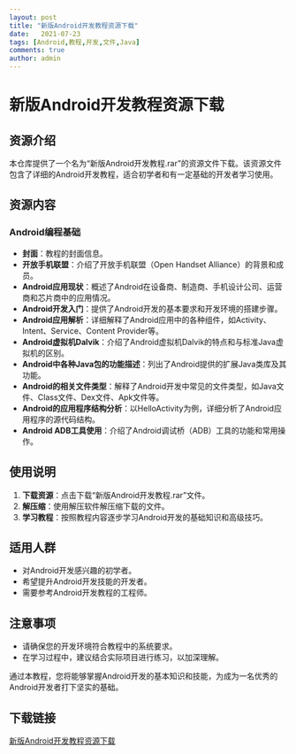 ```yaml
---
layout: post
title: "新版Android开发教程资源下载"
date:   2021-07-23
tags: [Android,教程,开发,文件,Java]
comments: true
author: admin
---
```

# 新版Android开发教程资源下载

## 资源介绍

本仓库提供了一个名为“新版Android开发教程.rar”的资源文件下载。该资源文件包含了详细的Android开发教程，适合初学者和有一定基础的开发者学习使用。

## 资源内容

### Android编程基础

- **封面**：教程的封面信息。
- **开放手机联盟**：介绍了开放手机联盟（Open Handset Alliance）的背景和成员。
- **Android应用现状**：概述了Android在设备商、制造商、手机设计公司、运营商和芯片商中的应用情况。
- **Android开发入门**：提供了Android开发的基本要求和开发环境的搭建步骤。
- **Android应用解析**：详细解释了Android应用中的各种组件，如Activity、Intent、Service、Content Provider等。
- **Android虚拟机Dalvik**：介绍了Android虚拟机Dalvik的特点和与标准Java虚拟机的区别。
- **Android中各种Java包的功能描述**：列出了Android提供的扩展Java类库及其功能。
- **Android的相关文件类型**：解释了Android开发中常见的文件类型，如Java文件、Class文件、Dex文件、Apk文件等。
- **Android的应用程序结构分析**：以HelloActivity为例，详细分析了Android应用程序的源代码结构。
- **Android ADB工具使用**：介绍了Android调试桥（ADB）工具的功能和常用操作。

## 使用说明

1. **下载资源**：点击下载“新版Android开发教程.rar”文件。
2. **解压缩**：使用解压软件解压缩下载的文件。
3. **学习教程**：按照教程内容逐步学习Android开发的基础知识和高级技巧。

## 适用人群

- 对Android开发感兴趣的初学者。
- 希望提升Android开发技能的开发者。
- 需要参考Android开发教程的工程师。

## 注意事项

- 请确保您的开发环境符合教程中的系统要求。
- 在学习过程中，建议结合实际项目进行练习，以加深理解。

通过本教程，您将能够掌握Android开发的基本知识和技能，为成为一名优秀的Android开发者打下坚实的基础。

## 下载链接

[新版Android开发教程资源下载](https://pan.quark.cn/s/7f4751ee7f7c)